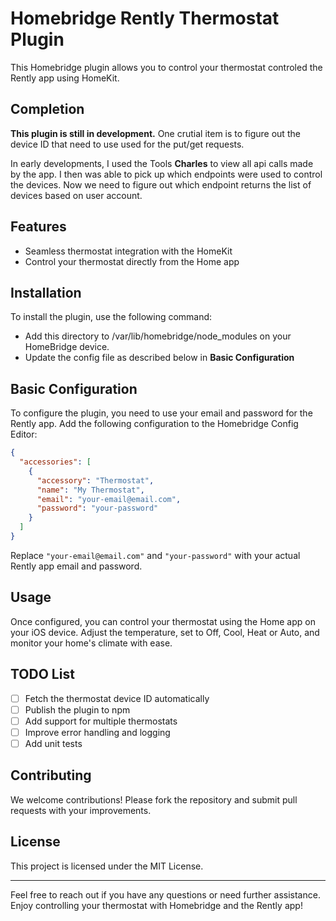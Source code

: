 # Homebridge Rently Thermostat Plugin

This Homebridge plugin allows you to control your thermostat controled the Rently app using HomeKit.

## Completion

**This plugin is still in development.**
One crutial item is to figure out the device ID that need to use used for the put/get requests.

In early developments, I used the Tools **Charles** to view all api calls made by the app. I then was able to pick up which endpoints were used to control the devices. Now we need to figure out which endpoint returns the list of devices based on user account.

## Features

- Seamless thermostat integration with the HomeKit
- Control your thermostat directly from the Home app

## Installation

To install the plugin, use the following command:

- Add this directory to /var/lib/homebridge/node_modules on your HomeBridge device.
- Update the config file as described below in **Basic Configuration**

## Basic Configuration

To configure the plugin, you need to use your email and password for the Rently app. Add the following configuration to the Homebridge Config Editor:

```json
{
  "accessories": [
    {
      "accessory": "Thermostat",
      "name": "My Thermostat",
      "email": "your-email@email.com",
      "password": "your-password"
    }
  ]
}
```

Replace `"your-email@email.com"` and `"your-password"` with your actual Rently app email and password.

## Usage

Once configured, you can control your thermostat using the Home app on your iOS device. Adjust the temperature, set to Off, Cool, Heat or Auto, and monitor your home's climate with ease.

## TODO List

- [ ] Fetch the thermostat device ID automatically
- [ ] Publish the plugin to npm
- [ ] Add support for multiple thermostats
- [ ] Improve error handling and logging
- [ ] Add unit tests

## Contributing

We welcome contributions! Please fork the repository and submit pull requests with your improvements.

## License

This project is licensed under the MIT License.

---

Feel free to reach out if you have any questions or need further assistance. Enjoy controlling your thermostat with Homebridge and the Rently app!
